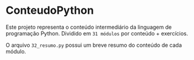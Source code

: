# ConteudoPython

Este projeto representa o conteúdo intermediário da linguagem de programação Python. Dividido em `31 módulos` por conteúdo + exercícios.

O arquivo `32_resumo.py` possui um breve resumo do conteúdo de cada módulo.
